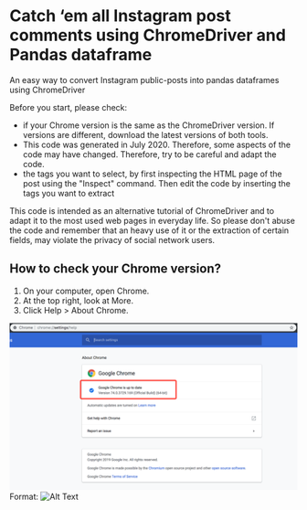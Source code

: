 # Catch ‘em all Instagram post comments using ChromeDriver and Pandas dataframe
An easy way to convert Instagram public-posts into pandas dataframes using ChromeDriver

Before you start, please check:
* if your Chrome version is the same as the ChromeDriver version. If versions are different, download the latest versions of both tools.
* This code was generated in July 2020. Therefore, some aspects of the code may have changed. Therefore, try to be careful and adapt the code.
* the tags you want to select, by first inspecting the HTML page of the post using the "Inspect" command. Then edit the code by inserting the tags you want to extract


This code is intended as an alternative tutorial of ChromeDriver and to adapt it to the most used web pages in everyday life. 
So please don't abuse the code and remember that an heavy use of it or the extraction of certain fields, may violate the privacy of social network users.


## How to check your Chrome version?
1. On your computer, open Chrome.
2. At the top right, look at More.
3. Click Help > About Chrome.


![GitHub Logo](/imgs/Check_Chrome_version.png)
Format: ![Alt Text](Check_Chrome_version)

